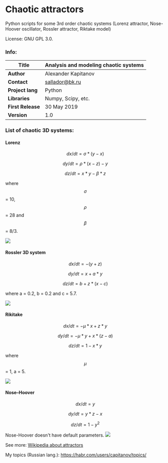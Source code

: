 # Chaotic attractors

Python scripts for some 3rd order chaotic systems (Lorenz attractor, Nose-Hoover oscillator, Rossler attractor, Riktake model)

License: GNU GPL 3.0.

### Info:

| **Title**         | Analysis and modeling chaotic systems |
| -- | -- |
| **Author**        | Alexander Kapitanov                   |
| **Contact**       | sallador@bk.ru                        |
| **Project lang**  | Python                                |
| **Libraries**     | Numpy, Scipy, etc.                    |
| **First Release** | 30 May 2019                           |
| **Version**       | 1.0                                   |

### List of chaotic 3D systems:

#### Lorenz

$$ dx / dt = \sigma * (y - x)$$

$$ dy / dt = \rho * (x - z) - y$$

$$ dz / dt = x * y - \beta * z$$

where $$\sigma$$= 10, $$\rho$$= 28 and $$\beta$$= 8/3.

![](https://github.com/capitanov/chaospy/img/Lorenz.png)

#### Rossler 3D system

$$ dx / dt =- (y + z)$$

$$ dy / dt = x + a * y$$

$$ dz / dt = b + z * (x - c)$$

where a = 0.2, b = 0.2 and c = 5.7.

![](https://github.com/capitanov/chaospy/img/Rossler_3D.png)

#### Rikitake

$$ dx / dt =-\mu * x + z * y$$

$$ dy / dt =-\mu * y + x * (z - a)$$

$$ dz / dt = 1 - x * y$$

where $$\mu$$= 1, a = 5.

![](https://github.com/capitanov/chaospy/img/Rikitake_3D.png)

#### Nose–Hoover

$$ dx / dt =y$$

$$ dy / dt = y * z - x$$

$$ dz / dt = 1 - y^2$$

Nose-Hoover doesn't have default parameters.
![](https://github.com/capitanov/chaospy/img/Nose_Hoover_3D.png)

See more: [Wikipedia about attractors](https://en.wikipedia.org/wiki/Attractor "Attractors")

My topics (Russian lang.): https://habr.com/users/capitanov/topics/
